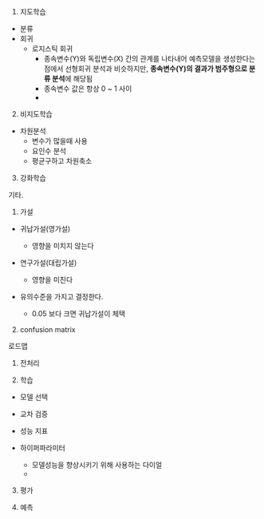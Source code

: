 
1. 지도학습
 - 분류
 - 회귀
     - 로지스틱 회귀
         - 종속변수(Y)와 독립변수(X) 간의 관계를 나타내어 예측모델을 생성한다는 점에서 선형회귀 분석과 비슷하지만, **종속변수(Y)의 결과가 범주형으로 분류 분석**에 해당됨
         - 종속변수 값은 항상 0 ~ 1 사이
         - 

2. 비지도학습


 - 차원분석
    - 변수가 많을때 사용
    - 요인수 분석 
    - 평균구하고 차원축소


3. 강화학습



기타.
1. 가설
 - 귀납가설(영가설)
     - 영향을 미치지 않는다
 
 - 연구가설(대립가설)
     - 영향을 미친다

 - 유의수준을 가지고 결정한다.
     - 0.05 보다 크면 귀납가설이 체택

2. confusion matrix



로드맵
1. 전처리


2. 학습
 - 모델 선택
 - 교차 검증
 - 성능 지표

 - 하이퍼파라미터
     - 모델성능을 향상시키기 위해 사용하는 다이얼
     - 


3. 평가 



4. 예측